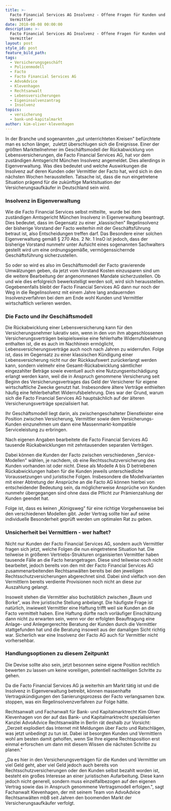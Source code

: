 ```yaml
---
title: >-
  Facto Financial Services AG Insolvenz - Offene Fragen für Kunden und
  Vermittler
date: 2018-08-08 00:00:00
description: >-
  Facto Financial Services AG Insolvenz - Offene Fragen für Kunden und
  Vermittler
layout: post
style_id: post
feature_bild_path:
tags:
  - Versicherungsgeschäft
  - Policenmodell
  - Facto
  - Facto Financial Services AG
  - AdvoAdvice
  - Klevenhagen
  - Rechtsanwalt
  - Lebensversicherungen
  - Eigeninsolvenzantrag
  - Insolvenz
topics:
  - versicherung
  - bank-und-kapitalmarkt
author: kim-oliver-klevenhagen
---
```


In der Branche und sogenannten „gut unterrichteten Kreisen" befürchtete man es schon länger,  zuletzt überschlugen sich die Ereignisse. Einer der größten Marktteilnehmer im Geschäftsmodell der Rückabwicklung von Lebensversicherungen, die Facto Financial Services AG, hat vor dem zuständigen Amtsgericht München Insolvenz angemeldet. Dies allerdings in Eigenverwaltung. Was dies bedeutet und welche Auswirkungen die Insolvenz auf deren Kunden oder Vermittler der Facto hat, wird sich in den nächsten Wochen herausstellen. Tatsache ist, dass die nun eingetretene Situation prägend für die zukünftige Marktsituation der Versicherungsaufkäufer in Deutschland sein wird.

### Insolvenz in Eigenverwaltung

Wie die Facto Financial Services selbst mitteilte,  wurde bei dem zuständigen Amtsgericht München Insolvenz in Eigenverwaltung beantragt. Dies bedeutet, dass im Gegensatz zu einer „klassischen" Regelinsolvenz der bisherige Vorstand der Facto weiterhin mit der Geschäftsführung betraut ist, also Entscheidungen treffen darf. Das Besondere einer solchen Eigenverwaltung gemäß § 270 Abs. 2 Nr. 1 InsO ist jedoch, dass der bisherige Vorstand nunmehr unter Aufsicht eines sogenannten Sachwalters gestellt wird um eine ordnungsgemäße, vermögenssichernde Geschäftsführung sicherzustellen.

So oder so wird es also im Geschäftsmodell der Facto gravierende Umwälzungen geben, da jetzt vom Vorstand Kosten einzusparen sind um die weitere Bearbeitung der angenommenen Mandate sicherzustellen. Ob und wie dies erfolgreich bewerkstelligt werden soll, wird sich herausstellen. Gegebenenfalls bleibt der Facto Financial Services AG dann nur noch der Weg in die Regelinsolvenz mit einem Jahre lang andauernden Insolvenzverfahren bei dem am Ende wohl Kunden und Vermittler wirtschaftlich verlieren werden.

### Die Facto und ihr Geschäftsmodell

Die Rückabwicklung einer Lebensversicherung kann für den Versicherungsnehmer lukrativ sein, wenn in den von ihm abgeschlossenen Versicherungsverträgen beispielsweise eine fehlerhafte Widerrufsbelehrung enthalten ist, die es auch im Nachhinein ermöglicht, Lebensversicherungsverträge auch noch nach Jahren zu widerrufen. Folge ist, dass im Gegensatz zu einer klassischen Kündigung einer Lebensversicherung nicht nur der Rückkaufswert zurückerlangt werden kann, sondern vielmehr eine Gesamt-Rückabwicklung sämtlicher eingezahlter Beträge sowie eventuell auch eine Nutzungsentschädigung erlangt werden kann, weil die in Anspruch genommene Versicherung seit Beginn des Versicherungsvertrages das Geld der Versicherer für eigene wirtschaftliche Zwecke genutzt hat. Insbesondere ältere Verträge enthielten häufig eine fehlerbehaftet Widerrufsbelehrung. Dies war der Grund, warum sich die Facto Financial Services AG hauptsächlich auf der älteren Versicherungsverträge spezialisiert hat.

Ihr Geschäftsmodell liegt darin, als zwischengeschalteter Dienstleister eine Position zwischen Versicherung, Vermittler sowie dem Versicherungs-Kunden einzunehmen um dann eine Massenmarkt-kompatible Serviceleistung zu erbringen.

Nach eigenen Angaben bearbeitete die Facto Financial Services AG tausende Rückabwicklungen mit zehntausenden separaten Verträgen.

Dabei können die Kunden der Facto zwischen verschiedenen „Service-Modellen" wählen, je nachdem, ob eine Rechtsschutzversicherung des Kunden vorhanden ist oder nicht. Diese als Modelle A bis D betriebenen Rückabwicklungen haben für die Kunden jeweils unterschiedliche Voraussetzungen und juristische Folgen. Insbesondere die Modellvarianten mit einer Abtretung der Ansprüche an die Facto AG können hierbei von entscheidender Bedeutung sein, da möglicherweise Ansprüche von Kunden nunmehr übergegangen sind ohne dass die Pflicht zur Prämienzahlung der Kunden geendet hat.

Folge ist, dass es keinen „Königsweg" für eine richtige Vorgehensweise bei den verschiedenen Modellen gibt. Jeder Vertrag sollte hier auf seine individuelle Besonderheit geprüft werden um optimalen Rat zu geben.

### Unsicherheit bei Vermittlern - wer haftet?

Nicht nur Kunden der Facto Financial Services AG, sondern auch Vermittler fragen sich jetzt, welche Folgen die nun eingetretene Situation hat. Die teilweise in größeren Vertriebs-Strukturen organisierten Vermittler haben tausende Fälle an die Facto herangetragen. Diese sind teilweise noch nicht bearbeitet, jedoch bereits von den mit der Facto Financial Services AG zusammenarbeitenden Rechtsanwälten bereits bei den jeweiligen Rechtsschutzversicherungen abgerechnet sind. Dabei sind vielfach von den Vermittlern bereits verdiente Provisionen noch nicht an diese zur Auszahlung gelangt.

Insoweit stehen die Vermittler also buchstäblich zwischen „Baum und Borke", was ihre juristische Stellung anbelangt. Die häufigste Frage ist natürlich, inwieweit Vermittler eine Haftung trifft weil sie Kunden an die Facto vermittelt haben. Eine Haftung dürfte nach vorläufiger Einschätzung dann nicht zu erwarten sein, wenn vor der erfolgten Beauftragung eine Anlage- und Anlegergerechte Beratung der Kunden durch die Vermittler stattgefunden hat und die Beratung insoweit aus der damaligen Sicht richtig war. Sicherlich war eine Insolvenz der Facto AG auch für Vermittler nicht vorhersehbar.

### Handlungsoptionen zu diesem Zeitpunkt

Die Devise sollte also sein, jetzt besonnen seine eigene Position rechtlich bewerten zu lassen um keine voreiligen, potentiell nachteiligen Schritte zu gehen.

Da die Facto Financial Services AG ja weiterhin am Markt tätig ist und die Insolvenz in Eigenverwaltung betreibt, können massenhafte Vertragskündigungen den Sanierungsprozess der Facto verlangsamen bzw. stoppen, was ein Regelinsolvenzverfahren zur Folge hätte.

Rechtsanwalt und Fachanwalt für Bank- und Kapitalmarktrecht Kim Oliver Klevenhagen von der auf das Bank- und Kapitalmarktrecht spezialisierten Kanzlei AdvoAdvice Rechtsanwälte in Berlin rät deshalb zur Vorsicht: „Derzeit explodiert das Internet mit Meldungen über Facto und Ratschlägen, was jetzt unbedingt zu tun ist. Dabei ist besorgten Kunden und Vermittlern wohl am besten damit geholfen, wenn Sie Ihre eigene Rechtsposition erst einmal erforschen um dann mit diesem Wissen die nächsten Schritte zu planen."

„Da es hier in den Versicherungsverträgen für die Kunden und Vermittler um viel Geld geht, aber viel Geld jedoch auch bereits von Rechtsschutzversicherungen oder den Kunden selbst bezahlt worden ist, besteht ein großes Interesse an einer juristischen Aufarbeitung. Diese kann jedoch nicht generell, sondern muss einzelfallbezogen auf den eigenen Vertrag sowie das in Anspruch genommene Vertragsmodell erfolgen.", sagt Fachanwalt Klevenhagen, der mit seinem Team von AdvoAdvice Rechtsanwälten mbB seit Jahren den boomenden Markt der Versicherungsaufkäufer verfolgt.